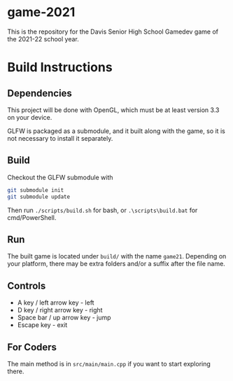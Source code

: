 # game-2021

This is the repository for the Davis Senior High School Gamedev game of the
2021-22 school year.

# Build Instructions

## Dependencies
This project will be done with OpenGL, which must be at least version 3.3 on
your device.

GLFW is packaged as a submodule, and it built along with the game, so it is not
necessary to install it separately.

## Build
Checkout the GLFW submodule with

```bash
git submodule init
git submodule update
```

Then run `./scripts/build.sh` for bash, or `.\scripts\build.bat` for cmd/PowerShell.

## Run
The built game is located under `build/` with the name `game21`. Depending on
your platform, there may be extra folders and/or a suffix after the file name.

## Controls
- A key / left arrow key - left
- D key / right arrow key - right
- Space bar / up arrow key - jump
- Escape key - exit

## For Coders
The main method is in `src/main/main.cpp` if you want to start exploring there.
